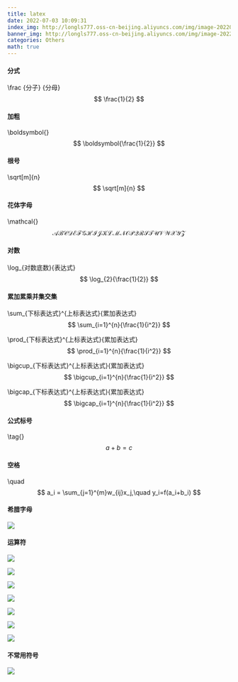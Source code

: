```yaml
---
title: latex
date: 2022-07-03 10:09:31
index_img: http://longls777.oss-cn-beijing.aliyuncs.com/img/image-20220703101253562.png
banner_img: http://longls777.oss-cn-beijing.aliyuncs.com/img/image-20220703101253562.png
categories: Others
math: true
---
```




#### 分式

\frac {分子} {分母}
$$
\frac{1}{2}
$$

#### 加粗

\boldsymbol{}
$$
\boldsymbol{\frac{1}{2}}
$$


#### 根号

\sqrt[m]{n}
$$
\sqrt[m]{n}
$$

#### 花体字母

\mathcal{}
$$
\mathcal{ABCDEFGHIJKLMNOPQRSTUVWXYZ}
$$


#### 对数

\log_{对数底数}{表达式}
$$
\log_{2}{\frac{1}{2}}
$$


#### 累加累乘并集交集

\sum_{下标表达式}^{上标表达式}{累加表达式}
$$
\sum_{i=1}^{n}{\frac{1}{i^2}}
$$


\prod_{下标表达式}^{上标表达式}{累加表达式}
$$
\prod_{i=1}^{n}{\frac{1}{i^2}}
$$


\bigcup_{下标表达式}^{上标表达式}{累加表达式} 
$$
\bigcup_{i=1}^{n}{\frac{1}{i^2}}
$$


\bigcap_{下标表达式}^{上标表达式}{累加表达式}
$$
\bigcap_{i=1}^{n}{\frac{1}{i^2}}
$$




#### 公式标号

\tag{}
$$
a+b=c \tag{1}
$$

#### 空格

\quad
$$
a_i = \sum_{j=1}^{m}w_{ij}x_j,\quad y_i=f(a_i+b_i)
$$


#### 希腊字母

![](http://longls777.oss-cn-beijing.aliyuncs.com/img/image-20220703101623488.png)

#### 运算符

![](http://longls777.oss-cn-beijing.aliyuncs.com/img/image-20220703101722800.png)

![](http://longls777.oss-cn-beijing.aliyuncs.com/img/image-20220703101742492.png)

![](http://longls777.oss-cn-beijing.aliyuncs.com/img/image-20220703101839932.png)

![](http://longls777.oss-cn-beijing.aliyuncs.com/img/image-20220703101939025.png)

![](http://longls777.oss-cn-beijing.aliyuncs.com/img/image-20220703102002751.png)

![](http://longls777.oss-cn-beijing.aliyuncs.com/img/image-20220703102015626.png)

![](http://longls777.oss-cn-beijing.aliyuncs.com/img/image-20220703102035627.png)

#### 不常用符号

![](http://longls777.oss-cn-beijing.aliyuncs.com/img/image-20220703102118077.png)